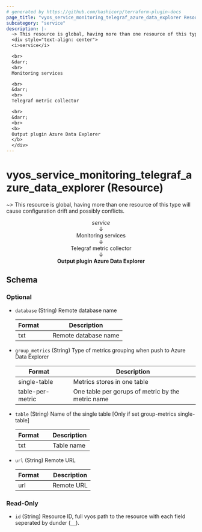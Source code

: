 ```yaml
---
# generated by https://github.com/hashicorp/terraform-plugin-docs
page_title: "vyos_service_monitoring_telegraf_azure_data_explorer Resource - vyos"
subcategory: "service"
description: |-
  ~> This resource is global, having more than one resource of this type will cause configuration drift and possibly conflicts.
  <div style="text-align: center">
  <i>service</i>

  <br>
  &darr;
  <br>
  Monitoring services

  <br>
  &darr;
  <br>
  Telegraf metric collector

  <br>
  &darr;
  <br>
  <b>
  Output plugin Azure Data Explorer
  </b>
  </div>
---
```


# vyos_service_monitoring_telegraf_azure_data_explorer (Resource)

~> This resource is global, having more than one resource of this type will cause configuration drift and possibly conflicts.

<div style="text-align: center">
<i>service</i>

<br>
&darr;
<br>
Monitoring services

<br>
&darr;
<br>
Telegraf metric collector

<br>
&darr;
<br>
<b>
Output plugin Azure Data Explorer
</b>
</div>



<!-- schema generated by tfplugindocs -->
## Schema

### Optional

- `database` (String) Remote database name

    |  Format &emsp; | Description  |
    |----------|---------------|
    |  txt  &emsp; |  Remote database name  |
- `group_metrics` (String) Type of metrics grouping when push to Azure Data Explorer

    |  Format &emsp; | Description  |
    |----------|---------------|
    |  single-table  &emsp; |  Metrics stores in one table  |
    |  table-per-metric  &emsp; |  One table per gorups of metric by the metric name  |
- `table` (String) Name of the single table [Only if set group-metrics single-table]

    |  Format &emsp; | Description  |
    |----------|---------------|
    |  txt  &emsp; |  Table name  |
- `url` (String) Remote URL

    |  Format &emsp; | Description  |
    |----------|---------------|
    |  url  &emsp; |  Remote URL  |

### Read-Only

- `id` (String) Resource ID, full vyos path to the resource with each field seperated by dunder (`__`).
